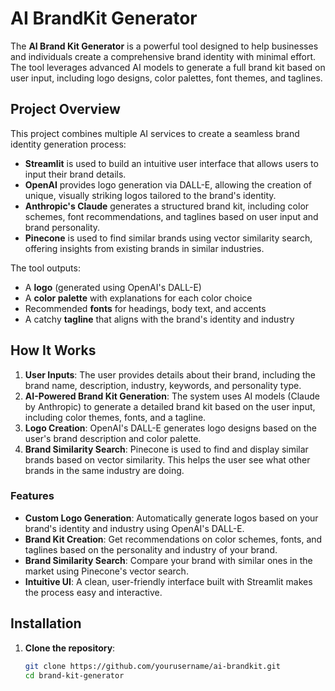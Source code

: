 # AI BrandKit Generator 

The **AI Brand Kit Generator** is a powerful tool designed to help businesses and individuals create a comprehensive brand identity with minimal effort. The tool leverages advanced AI models to generate a full brand kit based on user input, including logo designs, color palettes, font themes, and taglines.

## Project Overview
This project combines multiple AI services to create a seamless brand identity generation process:
- **Streamlit** is used to build an intuitive user interface that allows users to input their brand details.
- **OpenAI** provides logo generation via DALL-E, allowing the creation of unique, visually striking logos tailored to the brand's identity.
- **Anthropic's Claude** generates a structured brand kit, including color schemes, font recommendations, and taglines based on user input and brand personality.
- **Pinecone** is used to find similar brands using vector similarity search, offering insights from existing brands in similar industries.

The tool outputs:
- A **logo** (generated using OpenAI's DALL-E)
- A **color palette** with explanations for each color choice
- Recommended **fonts** for headings, body text, and accents
- A catchy **tagline** that aligns with the brand's identity and industry

## How It Works
1. **User Inputs**: The user provides details about their brand, including the brand name, description, industry, keywords, and personality type.
2. **AI-Powered Brand Kit Generation**: The system uses AI models (Claude by Anthropic) to generate a detailed brand kit based on the user input, including color themes, fonts, and a tagline.
3. **Logo Creation**: OpenAI's DALL-E generates logo designs based on the user's brand description and color palette.
4. **Brand Similarity Search**: Pinecone is used to find and display similar brands based on vector similarity. This helps the user see what other brands in the same industry are doing.

### Features
- **Custom Logo Generation**: Automatically generate logos based on your brand's identity and industry using OpenAI's DALL-E.
- **Brand Kit Creation**: Get recommendations on color schemes, fonts, and taglines based on the personality and industry of your brand.
- **Brand Similarity Search**: Compare your brand with similar ones in the market using Pinecone's vector search.
- **Intuitive UI**: A clean, user-friendly interface built with Streamlit makes the process easy and interactive.

## Installation
1. **Clone the repository**:

   ```bash
   git clone https://github.com/yourusername/ai-brandkit.git
   cd brand-kit-generator
